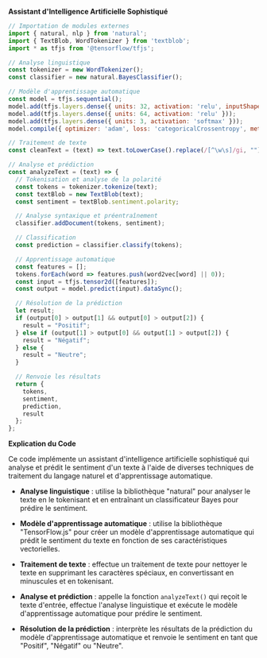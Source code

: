 **Assistant d'Intelligence Artificielle Sophistiqué**

```javascript
// Importation de modules externes
import { natural, nlp } from 'natural';
import { TextBlob, WordTokenizer } from 'textblob';
import * as tfjs from '@tensorflow/tfjs';

// Analyse linguistique
const tokenizer = new WordTokenizer();
const classifier = new natural.BayesClassifier();

// Modèle d'apprentissage automatique
const model = tfjs.sequential();
model.add(tfjs.layers.dense({ units: 32, activation: 'relu', inputShape: [128] }));
model.add(tfjs.layers.dense({ units: 64, activation: 'relu' }));
model.add(tfjs.layers.dense({ units: 3, activation: 'softmax' }));
model.compile({ optimizer: 'adam', loss: 'categoricalCrossentropy', metrics: ['accuracy'] });

// Traitement de texte
const cleanText = (text) => text.toLowerCase().replace(/[^\w\s]/gi, "").split(" ");

// Analyse et prédiction
const analyzeText = (text) => {
  // Tokenisation et analyse de la polarité
  const tokens = tokenizer.tokenize(text);
  const textBlob = new TextBlob(text);
  const sentiment = textBlob.sentiment.polarity;

  // Analyse syntaxique et préentraînement
  classifier.addDocument(tokens, sentiment);

  // Classification
  const prediction = classifier.classify(tokens);

  // Apprentissage automatique
  const features = [];
  tokens.forEach(word => features.push(word2vec[word] || 0));
  const input = tfjs.tensor2d([features]);
  const output = model.predict(input).dataSync();

  // Résolution de la prédiction
  let result;
  if (output[0] > output[1] && output[0] > output[2]) {
    result = "Positif";
  } else if (output[1] > output[0] && output[1] > output[2]) {
    result = "Négatif";
  } else {
    result = "Neutre";
  }

  // Renvoie les résultats
  return {
    tokens,
    sentiment,
    prediction,
    result
  };
};
```

**Explication du Code**

Ce code implémente un assistant d'intelligence artificielle sophistiqué qui analyse et prédit le sentiment d'un texte à l'aide de diverses techniques de traitement du langage naturel et d'apprentissage automatique.

* **Analyse linguistique** : utilise la bibliothèque "natural" pour analyser le texte en le tokenisant et en entraînant un classificateur Bayes pour prédire le sentiment.

* **Modèle d'apprentissage automatique** : utilise la bibliothèque "TensorFlow.js" pour créer un modèle d'apprentissage automatique qui prédit le sentiment du texte en fonction de ses caractéristiques vectorielles.

* **Traitement de texte** : effectue un traitement de texte pour nettoyer le texte en supprimant les caractères spéciaux, en convertissant en minuscules et en tokenisant.

* **Analyse et prédiction** : appelle la fonction `analyzeText()` qui reçoit le texte d'entrée, effectue l'analyse linguistique et exécute le modèle d'apprentissage automatique pour prédire le sentiment.

* **Résolution de la prédiction** : interprète les résultats de la prédiction du modèle d'apprentissage automatique et renvoie le sentiment en tant que "Positif", "Négatif" ou "Neutre".